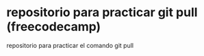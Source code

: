 # repositorio para practicar git pull (freecodecamp)
repositorio para practicar el comando git pull
